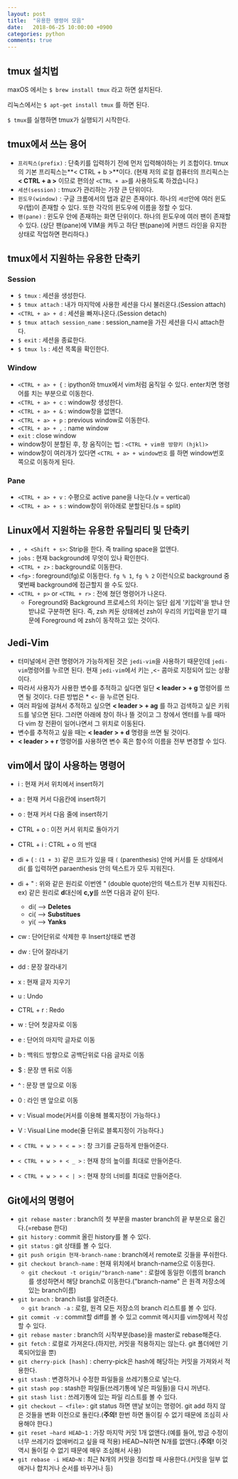 ```yaml
---
layout: post
title:  "유용한 명령어 모음"
date:   2018-06-25 10:00:00 +0900
categories: python
comments: true
---
```


## tmux 설치법
maxOS 에서는
`$ brew install tmux`
라고 하면 설치된다.

리눅스에서는
`$ apt-get install tmux`
를 하면 된다.

`$ tmux`를 실행하면 tmux가 실행되기 시작한다.


## tmux에서 쓰는 용어
- `프리픽스(prefix)` : 단축키를 입력하기 전에 먼저 입력해야하는 키 조합이다. tmux의 기본 프리픽스는**< CTRL + b >**이다. (현재 저의 로컬 컴퓨터의 프리픽스는 **< CTRL + a >** 이므로 편의상 `<CTRL + a>`를 사용하도록 하겠습니다.)
- `세션(session)` : tmux가 관리하는 가장 큰 단위이다.
- `윈도우(window)` : 구글 크롬에서의 탭과 같은 존재이다. 하나의 `세션`안에 여러 윈도우(탭)이 존재할 수 있다. 또한 각각의 윈도우에 이름을 정할 수 있다.
- `팬(pane)` : 윈도우 안에 존재하는 화면 단위이다. 하나의 윈도우에 여러 팬이 존재할 수 있다. (상단 팬(pane)에 VIM을 켜두고 하단 팬(pane)에 커맨드 라인을 유지한 상태로 작업하면 편리하다.)

## tmux에서 지원하는 유용한 단축키

### Session

- `$ tmux` : 세션을 생성한다.
- `$ tmux attach` : 내가 마지막에 사용한 세션을 다시 불러온다.(Session attach)
- `<CTRL + a> + d` : 세션을 빠져나온다.(Session detach)
- `$ tmux attach session_name` : session_name을 가진 세션을 다시 attach한다.
- `$ exit` : 세션을 종료한다.
- `$ tmux ls` : 세션 목록을 확인한다.

### Window

- `<CTRL + a> + {` : ipython와 tmux에서 vim처럼 움직일 수 있다. enter치면 명령어를 치는 부분으로 이동한다.
- `<CTRL + a> + c` : window창 생성한다.
- `<CTRL + a> + &` : window창을 없앤다.
- `<CTRL + a> + p` : previous window로 이동한다.
- `<CTRL + a> + ,` : name window
- `exit` : close window
- window창이 분할된 후, 창 움직이는 법 : `<CTRL + vim용 방향키 (hjkl)>`
- window창이 여러개가 있다면 `<CTRL + a> + window번호` 를 하면 window번호 쪽으로 이동하게 된다.

### Pane
- `<CTRL + a> + v` : 수평으로 active pane을 나눈다.(v = vertical)
- `<CTRL + a> + s` : window창이 위아래로 분할된다.(s = split)

## Linux에서 지원하는 유용한 유틸리티 및 단축키
- `, + <Shift + s>`: Strip을 한다. 즉 trailing space을 없앤다.
- `jobs` : 현재 background에 무엇이 있나 확인한다.
- `<CTRL + z>` : background로 이동한다.
- `<fg>` : foreground(fg)로 이동한다.
  `fg % 1`, `fg % 2` 이런식으로 background 중 몇번째 background에 접근할지 쓸 수도 있다.
- `<CTRL + p>` or `<CTRL + r>` : 전에 쳤던 명령어가 나온다.
  * Foreground와 Background 프로세스의 차이는 일단 쉽게 '키입력'을 받냐 안받냐로 구분하면 된다.
즉, zsh 켜둔 상태에선 zsh이 우리의 키입력을 받기 떄문에 Foreground 에 zsh이 동작하고 있는 것이다.

## Jedi-Vim
- 터미널에서 관련 명령어가 가능하게된 것은 `jedi-vim`을 사용하기 때문인데 `jedi-vim`명령어를 누르면 된다. 현재 `jedi-vim`에서 <leader>키는 ,<- 콤마로 지정되어 있는 상황이다.
- 따라서 사용자가 사용한 변수를 추적하고 싶다면 일단 **< leader > + g** 명령어를 쓰면 될 것이다.
  다른 방법은 * <- 을 누르면 된다.
- 여러 파일에 걸쳐서 추적하고 싶으면 **< leader > + ag** 를 하고 검색하고 싶은 키워드를 넣으면 된다. 그러면 아래에 창이 하나 뜰 것이고 그 창에서 엔터를 누를 때마다 vim 창 전환이 일어나면서 그 위치로 이동된다.
- 변수를 추적하고 싶을 때는 **< leader > + d** 명령을 쓰면 될 것이다.
- **< leader > + r** 명령어를 사용하면 변수 혹은 함수의 이름을 전부 변경할 수 있다.

## vim에서 많이 사용하는 명령어
- i : 현재 커서 위치에서 insert하기
- a : 현재 커서 다음칸에 insert하기
- o : 현재 커서 다음 줄에 insert하기
- CTRL + o : 이전 커서 위치로 돌아가기
- CTRL + i : CTRL + o 의 반대
- di + ( : `(1 + 3)` 같은 코드가 있을 때 `(` (parenthesis) 안에 커서를 둔 상태에서 di( 를 입력하면 paraenthesis 안의 텍스트가 모두 지워진다.
- di + " : 위와 같은 원리로 이번엔 " (double quote)안의 텍스트가 전부 지워진다.
ex) 같은 원리로 **d**대신에 **c,y**를 쓰면 다음과 같이 된다.
  * di(    -->    **Deletes**
  * ci(    -->    **Substitues**
  * yi(    -->    **Yanks**

- cw : 단어단위로 삭제한 후 Insert상태로 변경
- dw : 단어 잘라내기
- dd : 문장 잘라내기
- x : 현재 글자 지우기

- u : Undo
- CTRL + r : Redo

- w : 단어 첫글자로 이동
- e : 단어의 마지막 글자로 이동
- b : 백워드 방향으로 공백단위로 다음 글자로 이동
- $ : 문장 맨 뒤로 이동
- ^ : 문장 맨 앞으로 이동
- 0 : 라인 맨 앞으로 이동

- v : Visual mode(커서를 이용해 블록지정이 가능하다.)
- V : Visual Line mode(줄 단위로 블록지정이 가능하다.)

- `< CTRL + w > + < = >` : 창 크기를 균등하게 만들어준다.
- `< CTRL + w > + < _ >` : 현재 창의 높이를 최대로 만들어준다.
- `< CTRL + w > + < | >` : 현재 창의 너비를 최대로 만들어준다.

## Git에서의 명령어

- `git rebase master` : branch의 첫 부분을 master branch의 끝 부분으로 옮긴다.(=rebase 한다)
- `git history` : commit 올린 history를 볼 수 있다.
- `git status` : git 상태를 볼 수 있다.
- `git push origin 현재-branch-name` : branch에서 remote로 깃들을 푸쉬한다.
- `git checkout branch-name` : 현재 위치에서 branch-name으로 이동한다.
  * `git checkout -t origin/"branch-name"` : 로컬에 동일한 이름의 branch를 생성하면서 해당 branch로 이동한다.("branch-name" 은 원격 저장소에 있는 branch이름)
- `git branch` : branch list를 알려준다.
  * `git branch -a` : 로컬, 원격 모든 저장소의 branch 리스트를 볼 수 있다.
- `git commit -v` : commit할 diff를 볼 수 있고 commit 메시지를 vim창에서 작성할 수 있다.
- `git rebase master` : branch의 시작부분(base)을 master로 rebase해준다.
- `git fetch` : 로컬로 가져온다.(하지만, 커밋을 적용하지는 않는다. git 폴더에만 기록되어있을 뿐)
- `git cherry-pick [hash]` : cherry-pick은 hash에 해당하는 커밋을 가져와서 적용한다.
- `git stash` : 변경하거나 수정한 파일들을 쓰레기통으로 넣는다.
- `git stash pop` : stash한 파일들(쓰레기통에 넣은 파일들)을 다시 꺼낸다.
- `git stash list` : 쓰레기통에 있는 파일 리스트를 볼 수 있다.
- `git checkout — <file>` : git status 하면 맨날 보이는 명령어. git add 하지 않은 것들을 변화 이전으로 돌린다.(**주의!** 한번 하면 돌이킬 수 없기 때문에 조심히 사용해야 한다.)
- `git reset —hard HEAD~1` : 가장 마지막 커밋 1개 없앤다.(예를 들어, 방금 수정이 너무 쓰레기라 없애버리고 싶을 때 적용) HEAD~N하면 N개를 없앤다.(**주의!** 이것 역시 돌이킬 수 없기 때문에 매우 조심해서 사용)
- `git rebase -i HEAD~N` : 최근 N개의 커밋을 정리할 때 사용한다.(커밋을 일부 없애거나 합치거나 순서를 바꾸거나 등)
